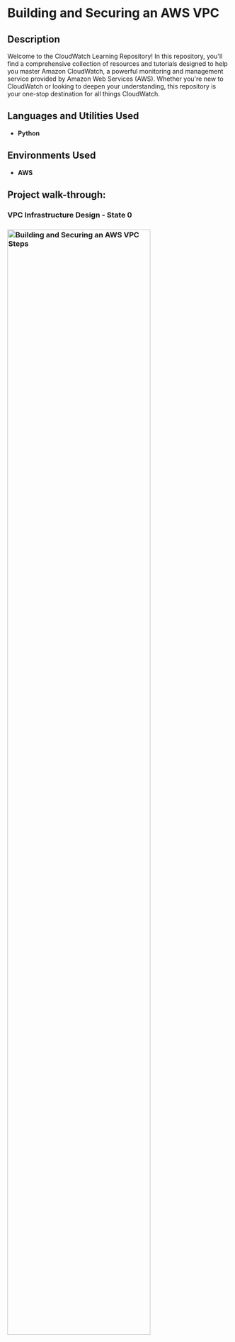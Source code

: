<h1>Building and Securing an AWS VPC</h1>



<h2>Description</h2>
Welcome to the CloudWatch Learning Repository! In this repository, you'll find a comprehensive collection of resources and tutorials designed to help you master Amazon CloudWatch, a powerful monitoring and management service provided by Amazon Web Services (AWS). Whether you're new to CloudWatch or looking to deepen your understanding, this repository is your one-stop destination for all things CloudWatch.


<h2>Languages and Utilities Used</h2>

- <b>Python</b> 


<h2>Environments Used </h2>

- <b>AWS</b> 

<h2>Project walk-through:</h2>

<p align="center"> 
 <h3> VPC Infrastructure Design -  State 0 <h3/>
<img src="https://i.imgur.com/XvMtAg9.pngg" height="80%" width="80%" alt="Building and Securing an AWS VPC Steps"/>
